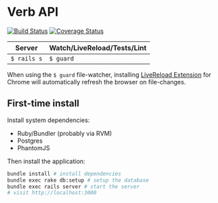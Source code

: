 Verb API
======

[![Build Status](https://travis-ci.org/JonathanPorta/verb-api.svg?branch=master)](https://travis-ci.org/JonathanPorta/verb-api)
[![Coverage Status](https://coveralls.io/repos/JonathanPorta/verb-api/badge.png)](https://coveralls.io/r/JonathanPorta/verb-api)

Server       | Watch/LiveReload/Tests/Lint
-------------|----------------------------
`$ rails s`  | `$ guard`

When using the `$ guard` file-watcher, installing [LiveReload Extension](https://chrome.google.com/webstore/detail/livereload/jnihajbhpnppcggbcgedagnkighmdlei) for Chrome will automatically refresh the browser on file-changes.

First-time install
------------------

Install system dependencies:
* Ruby/Bundler (probably via RVM)
* Postgres
* PhantomJS

Then install the application:

```bash
bundle install # install dependencies
bundle exec rake db:setup # setup the database
bundle exec rails server # start the server
# visit http://localhost:3000
```
